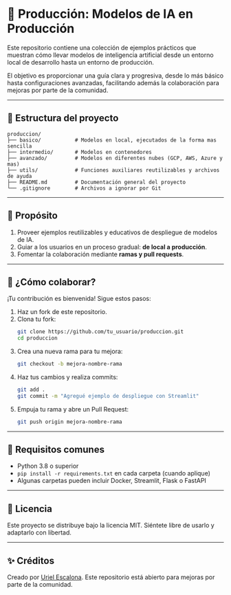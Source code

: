 # 🧠 Producción: Modelos de IA en Producción

Este repositorio contiene una colección de ejemplos prácticos que muestran cómo llevar modelos de inteligencia artificial desde un entorno local de desarrollo hasta un entorno de producción.

El objetivo es proporcionar una guía clara y progresiva, desde lo más básico hasta configuraciones avanzadas, facilitando además la colaboración para mejoras por parte de la comunidad.

---

## 📁 Estructura del proyecto

```
produccion/
├── basico/           # Modelos en local, ejecutados de la forma mas sencilla
├── intermedio/       # Modelos en contenedores
├── avanzado/         # Modelos en diferentes nubes (GCP, AWS, Azure y mas)
├── utils/            # Funciones auxiliares reutilizables y archivos de ayuda
├── README.md         # Documentación general del proyecto
└── .gitignore        # Archivos a ignorar por Git
```

---

## 🚀 Propósito

1. Proveer ejemplos reutilizables y educativos de despliegue de modelos de IA.
2. Guiar a los usuarios en un proceso gradual: **de local a producción**.
3. Fomentar la colaboración mediante **ramas y pull requests**.

---

## 👥 ¿Cómo colaborar?

¡Tu contribución es bienvenida! Sigue estos pasos:

1. Haz un fork de este repositorio.
2. Clona tu fork:
   ```bash
   git clone https://github.com/tu_usuario/produccion.git
   cd produccion
   ```
3. Crea una nueva rama para tu mejora:
   ```bash
   git checkout -b mejora-nombre-rama
   ```
4. Haz tus cambios y realiza commits:
   ```bash
   git add .
   git commit -m "Agregué ejemplo de despliegue con Streamlit"
   ```
5. Empuja tu rama y abre un Pull Request:
   ```bash
   git push origin mejora-nombre-rama
   ```

---

## 🧰 Requisitos comunes

- Python 3.8 o superior
- `pip install -r requirements.txt` en cada carpeta (cuando aplique)
- Algunas carpetas pueden incluir Docker, Streamlit, Flask o FastAPI

---

## 📄 Licencia

Este proyecto se distribuye bajo la licencia MIT. Siéntete libre de usarlo y adaptarlo con libertad.

---

## ✨ Créditos

Creado por [Uriel Escalona](https://github.com/UrielEscalona). Este repositorio está abierto para mejoras por parte de la comunidad.
